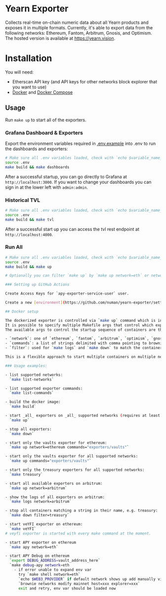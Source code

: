 # Yearn Exporter

Collects real-time on-chain numeric data about all Yearn products and exposes it in multiple formats. Currently, it's able to export data from the following networks:
Ethereum, Fantom, Arbitrum, Gnosis, and Optimism.
The hosted version is available at https://yearn.vision.

# Installation

You will need:

- Etherscan API key (and API keys for other networks block explorer that you want to use)
- [Docker](https://www.docker.com/) and [Docker Compose](https://github.com/docker/compose)

## Usage

Run `make up` to start all of the exporters.

### Grafana Dashboard & Exporters

Export the environment variables required in [.env.example](./.env.example) into .env to run the dashboards and exporters:

```bash
# Make sure all .env variables loaded, check with `echo $variable_name_here`
source .env
make build && make dashboards
```

After a successful startup, you can go directly to Grafana at `http://localhost:3000`. If you want to change your dashboards you can sign in at the lower left with `admin:admin`.

### Historical TVL

```bash
# Make sure all .env variables loaded, check with `echo $variable_name_here`
source .env
make build && make tvl
```

After a successful start up you can access the tvl rest endpoint at `http://localhost:4000`.

### Run All
```bash
# Make sure all .env variables loaded, check with `echo $variable_name_here`
source .env
make build && make up

# Optionally you can filter `make up` by `make up network=eth` or network=ftm ect for networks supported in the make file

### Setting up GitHub Actions

Create Access Keys for `apy-exporter-service-user` user.

Create a new [environment](https://github.com/numan/yearn-exporter/settings/environments) named `production` and add the newly created `AWS_ACCESS_KEY_ID` and `AWS_SECRET_ACCESS_KEY`.

## Docker setup

The dockerized exporter is controlled via `make up` command which is invoked via multiple Makefile recipes.
It is possible to specify multiple Makefile args that control which exporters are started on which network.
The available args to control the startup sequence of containers are the following:

- `network`: one of `ethereum`, `fantom`, `arbitrum`, `optimism`, `gnosis`, see `make list-networks`
- `commands`: a list of strings delimited with comma pointing to brownie scripts in `./scripts/` e.g. `exporters/partners,exporters/vaults`, see `make list-commands`
- `filter`: used for `make logs` and `make down` to match the container name substring.

This is a flexible approach to start multiple containers on multiple networks which can be used for a given network or given exporters of a certain type and a combination of both.

### Usage examples:

- list supported networks:  
  `make list-networks`

- list supported exporter commands:  
  `make list-commands`

- build the docker image:  
  `make build`

- start _all_ exporters on _all_ supported networks (requires at least `num_exporters x num_networks` available cpu cores)  
  `make up`

- stop all exporters:  
  `make down`

- start only the vaults exporter for ethereum:  
  `make up network=ethereum commands="exporters/vaults"`

- start only the vaults exporter for all supported networks:  
  `make up commands="exporters/vaults"`

- start only the treasury exporters for all supported networks:  
  `make treasury`

- start all available exporters on arbitrum:  
  `make up network=arbitrum`

- show the logs of all exporters on arbitrum:  
  `make logs network=arbitrum`

- stop all containers matching a string in their name, e.g. treasury:  
  `make down filter=treasury`

- start veYFI exporter on ethereum:  
  `make veYFI`
# veyfi exporter is started with every make command at the moment.

- start APY exporter on ethereum
  `make apy network=eth`

- start APY Debug on ethereum
  `export DEBUG_ADDRESS=vault_address_here`
  `make debug-apy network=eth
    - if error unable to expand env var
      try `make shell network=eth`
      `echo $WEB3_PROVIDER` if default network shows up add manually via brownie
      `brownie networks modify mainnet host=xxx explorer=xxx`
      exit and retry, env var should be loaded now
